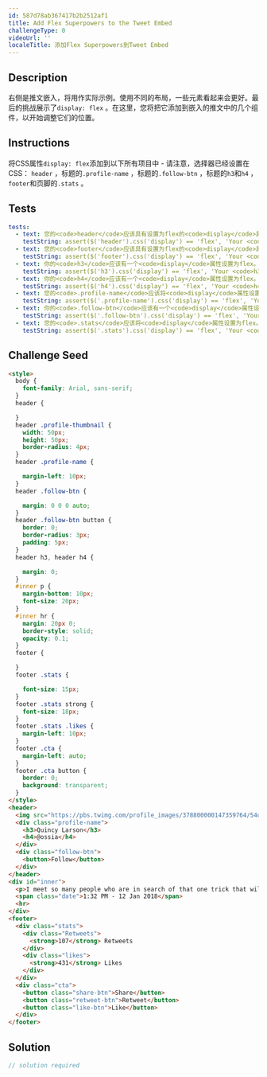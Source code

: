 ```yaml
---
id: 587d78ab367417b2b2512af1
title: Add Flex Superpowers to the Tweet Embed
challengeType: 0
videoUrl: ''
localeTitle: 添加Flex Superpowers到Tweet Embed
---
```


## Description
<section id="description">右侧是推文嵌入，将用作实际示例。使用不同的布局，一些元素看起来会更好。最后的挑战展示了<code>display: flex</code> 。在这里，您将把它添加到嵌入的推文中的几个组件，以开始调整它们的位置。 </section>

## Instructions
<section id="instructions">将CSS属性<code>display: flex</code>添加到以下所有项目中 - 请注意，选择器已经设置在CSS： <code>header</code> ，标题的<code>.profile-name</code> ，标题的<code>.follow-btn</code> ，标题的<code>h3</code>和<code>h4</code> ， <code>footer</code>和页脚的<code>.stats</code> 。 </section>

## Tests
<section id='tests'>

```yml
tests:
  - text: 您的<code>header</code>应该具有设置为flex的<code>display</code>属性。
    testString: assert($('header').css('display') == 'flex', 'Your <code>header</code> should have a <code>display</code> property set to flex.');
  - text: 您的<code>footer</code>应该具有设置为flex的<code>display</code>属性。
    testString: assert($('footer').css('display') == 'flex', 'Your <code>footer</code> should have a <code>display</code> property set to flex.');
  - text: 你的<code>h3</code>应该有一个<code>display</code>属性设置为flex。
    testString: assert($('h3').css('display') == 'flex', 'Your <code>h3</code> should have a <code>display</code> property set to flex.');
  - text: 你的<code>h4</code>应该有一个<code>display</code>属性设置为flex。
    testString: assert($('h4').css('display') == 'flex', 'Your <code>h4</code> should have a <code>display</code> property set to flex.');
  - text: 您的<code>.profile-name</code>应该将<code>display</code>属性设置为flex。
    testString: assert($('.profile-name').css('display') == 'flex', 'Your <code>.profile-name</code> should have a <code>display</code> property set to flex.');
  - text: 你的<code>.follow-btn</code>应该有一个<code>display</code>属性设置为flex。
    testString: assert($('.follow-btn').css('display') == 'flex', 'Your <code>.follow-btn</code> should have a <code>display</code> property set to flex.');
  - text: 您的<code>.stats</code>应该将<code>display</code>属性设置为flex。
    testString: assert($('.stats').css('display') == 'flex', 'Your <code>.stats</code> should have a <code>display</code> property set to flex.');

```

</section>

## Challenge Seed
<section id='challengeSeed'>

<div id='html-seed'>

```html
<style>
  body {
    font-family: Arial, sans-serif;
  }
  header {

  }
  header .profile-thumbnail {
    width: 50px;
    height: 50px;
    border-radius: 4px;
  }
  header .profile-name {

    margin-left: 10px;
  }
  header .follow-btn {

    margin: 0 0 0 auto;
  }
  header .follow-btn button {
    border: 0;
    border-radius: 3px;
    padding: 5px;
  }
  header h3, header h4 {

    margin: 0;
  }
  #inner p {
    margin-bottom: 10px;
    font-size: 20px;
  }
  #inner hr {
    margin: 20px 0;
    border-style: solid;
    opacity: 0.1;
  }
  footer {

  }
  footer .stats {

    font-size: 15px;
  }
  footer .stats strong {
    font-size: 18px;
  }
  footer .stats .likes {
    margin-left: 10px;
  }
  footer .cta {
    margin-left: auto;
  }
  footer .cta button {
    border: 0;
    background: transparent;
  }
</style>
<header>
  <img src="https://pbs.twimg.com/profile_images/378800000147359764/54dc9a5c34e912f34db8662d53d16a39_400x400.png" alt="Quincy Larson's profile picture" class="profile-thumbnail">
  <div class="profile-name">
    <h3>Quincy Larson</h3>
    <h4>@ossia</h4>
  </div>
  <div class="follow-btn">
    <button>Follow</button>
  </div>
</header>
<div id="inner">
  <p>I meet so many people who are in search of that one trick that will help them work smart. Even if you work smart, you still have to work hard.</p>
  <span class="date">1:32 PM - 12 Jan 2018</span>
  <hr>
</div>
<footer>
  <div class="stats">
    <div class="Retweets">
      <strong>107</strong> Retweets
    </div>
    <div class="likes">
      <strong>431</strong> Likes
    </div>
  </div>
  <div class="cta">
    <button class="share-btn">Share</button>
    <button class="retweet-btn">Retweet</button>
    <button class="like-btn">Like</button>
  </div>
</footer>

```

</div>



</section>

## Solution
<section id='solution'>

```js
// solution required
```
</section>
